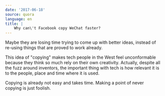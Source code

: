 ```yaml
---
date: '2017-06-18'
source: quora
language: en
title: |
    Why can\'t Facebook copy WeChat faster?
---
```


Maybe they are losing time trying to come up with better ideas, instead
of re-using things that are proved to work already.

This idea of "copying" makes tech people in the West feel unconformable
because they think so much rely on their own creativity. Actually,
despite all the fuzz around inventors, the important thing with tech is
how relevant it is to the people, place and time where it is used.

Copying is already not easy and takes time. Making a point of never
copying is just foolish.
